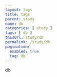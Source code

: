 ```yaml
---
layout: tags
title: tags
parent: study
name: db
categories: [ study ]
tags: [ db ]
thisUrl: study/db
permalink: /study/db
pagination:
  enabled: true
  tag: db
---
```

db
<!-- title : parent -->

